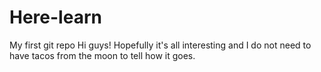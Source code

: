 # Here-learn
My first git repo
Hi guys!
Hopefully it's all interesting and I do not need to have tacos from the moon to tell how it goes.

